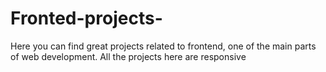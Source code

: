 # Fronted-projects-
Here you can find great projects related to frontend, one of the main parts of web development. All the projects here are responsive
